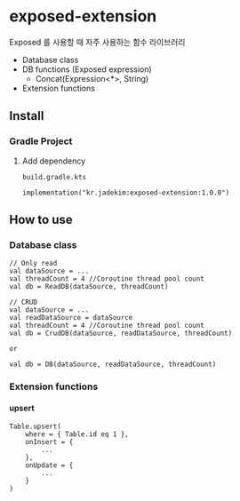 # exposed-extension
Exposed 를 사용할 때 자주 사용하는 함수 라이브러리
* Database class
* DB functions (Exposed expression)
    * Concat(Expression<*>, String)
* Extension functions

## Install
### Gradle Project
1. Add dependency
    ```
    build.gradle.kts
   
    implementation("kr.jadekim:exposed-extension:1.0.0")
    ```

## How to use
### Database class
```
// Only read
val dataSource = ...
val threadCount = 4 //Coroutine thread pool count
val db = ReadDB(dataSource, threadCount)

// CRUD
val dataSource = ...
val readDataSource = dataSource
val threadCount = 4 //Coroutine thread pool count
val db = CrudDB(dataSource, readDataSource, threadCount)

or

val db = DB(dataSource, readDataSource, threadCount)
```
### Extension functions
#### upsert
```
Table.upsert(
    where = { Table.id eq 1 },
    onInsert = {
        ...
    },
    onUpdate = {
        ...
    }
)
```